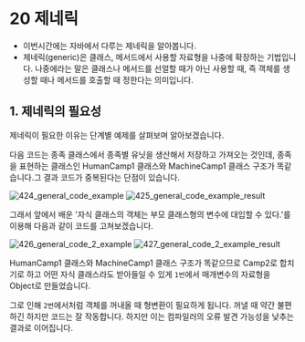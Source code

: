 # 20 제네릭
- 이번시간에는 자바에서 다루는 제네릭을 알아봅니다.
- 제네릭(generic)은 클래스, 메서드에서 사용할 자료형을 나중에 확장하는 기법입니다. 나중에라는 말은 클래스나 메서드를 선얼할 때가 아닌 사용할 때, 즉 객체를 생성할 때나 메서드를 호출할 때 정한다는 의미입니다.

## 1. 제네릭의 필요성
제네릭이 필요한 이유는 단계별 예제를 살펴보며 알아보겠습니다. 

다음 코드는 종족 클래스에서 종족별 유닛을 생산해서 저장하고 가져오는 것인데, 종족을 표현하는 클래스인 HumanCamp1 클래스와 MachineCamp1 클래스 구조가 똑같습니다.그 결과 코드가 중복된다는 단점이 있습니다. 

![424_general_code_example](https://github.com/user-attachments/assets/cfd805ca-04d0-43e2-85e5-6749c20acfb7)
![425_general_code_example_result](https://github.com/user-attachments/assets/7f4e6056-9b71-4213-a54b-93afed914a96)

그래서 앞에서 배운 '자식 클래스의 객체는 부모 클래스형의 변수에 대입할 수 있다.'를 이용해 다음과 같이 코드를 고쳐보겠습니다.

![426_general_code_2_example](https://github.com/user-attachments/assets/19a7e507-39a6-4981-8cd4-d48e59a66286)
![427_general_code_2_example_result](https://github.com/user-attachments/assets/5550095c-2a69-4f2c-8fd2-c36976c5a78a)

HumanCamp1 클래스와 MachineCamp1 클래스 구조가 똑같으므로 Camp2로 합치기로 하고 어떤 자식 클래스라도 받아들일 수 있게 `1번`에서 매개변수의 자료형을 Object로 만들었습니다. 

그로 인해 `2번`에서처럼 객체를 꺼내올 때 형변환이 필요하게 됩니다. 꺼낼 때 약간 불편하긴 하지만 코드는 잘 작동합니다. 하지만 이는 컴파일러의 오류 발견 가능성을 낮추는 결과로 이어집니다. 
